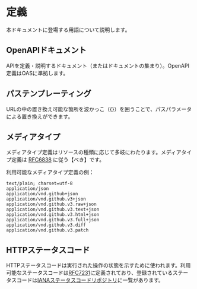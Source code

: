 # 定義

本ドキュメントに登場する用語について説明します。

## OpenAPIドキュメント

APIを定義・説明するドキュメント（またはドキュメントの集まり）。OpenAPI定義はOASに準拠します。

## パステンプレーティング

URLの中の置き換え可能な箇所を波かっこ（{}）を囲うことで、パスパラメータによる置き換えができます。

## メディアタイプ

メディアタイプ定義はリソースの種類に応じて多岐にわたります。メディアタイプ定義は [RFC6838](https://tools.ietf.org/html/rfc6838) に従う【べき】です。

利用可能なメディアタイプ定義の例：

```
text/plain; charset=utf-8
application/json
application/vnd.github+json
application/vnd.github.v3+json
application/vnd.github.v3.raw+json
application/vnd.github.v3.text+json
application/vnd.github.v3.html+json
application/vnd.github.v3.full+json
application/vnd.github.v3.diff
application/vnd.github.v3.patch
```

## HTTPステータスコード

HTTPステータスコードは実行された操作の状態を示すために使われます。利用可能なステータスコードは[RFC7231](https://tools.ietf.org/html/rfc7231#section-6)に定義されており、登録されているステータスコードは[IANAステータスコードリポジトリ](https://www.iana.org/assignments/http-status-codes/http-status-codes.xhtml)に一覧があります。


